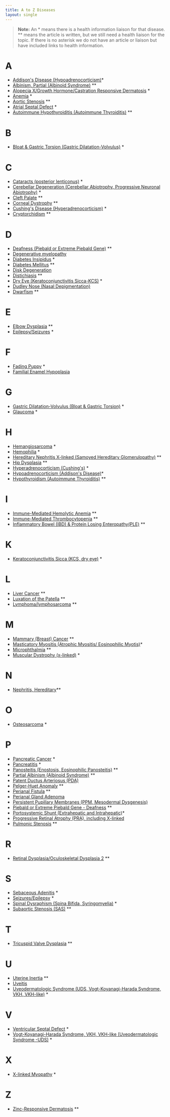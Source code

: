 ```yaml
---
title: A to Z Diseases
layout: single
---
```


> **Note:** An \* means there is a health information liaison for that disease.
> \*\* means the article is written, but we still need a health liaison
> for the topic. If there is no asterisk we do not have an article or liaison but have included links to health information.

# A

- [Addison's Disease (Hypoadrenocorticism)](/diseases/addison-s-disease)\*
- [Albinism, Partial (Albinoid Syndrome)](/diseases/partial-albinism) \*\*
- [Alopecia X/Growth Hormone/Castration Responsive Dermatosis](/diseases/alopecia-x) \*
- [Anemia](/diseases/anemia) \*
- [Aortic Stenosis](/diseases/subaortic-stenosis) \*\*
- [Atrial Septal Defect](/diseases/atrial-septal-defect-1) \*
- [Autoimmune Hypothyroiditis (Autoimmune Thyroiditis)](/diseases/hypothyroidism-autoimmune-hypothyroiditis) \*\*

# B

- [Bloat & Gastric Torsion (Gastric Dilatation-Volvulus)](/diseases/bloat) \*

# C

- [Cataracts (posterior lenticonus)](/diseases/cataracts-posterior-lenticonus) \*
- [Cerebellar Degeneration (Cerebellar Abiotrophy, Progressive Neuronal Abiotrophy)](/diseases/cerebellar-degeneration-cerebeller-abiotrophies) \*
- [Cleft Palate](/diseases/cleft-palate) \*\*
- [Corneal Dystrophy](/diseases/corneal-dystrophy) \*\*
- [Cushing's Disease (Hyperadrenocorticism)](/diseases/cushing-s-disease) \*
- [Cryptorchidism](/diseases/cryptorchidism) \*\*

# D

- [Deafness (Piebald or Extreme Piebald Gene)](/diseases/piebald-or-extreme-piebald-gene-2013-deafness) \*\*
- [Degenerative myelopathy](/diseases/degenerative-myelopathy)
- [Diabetes Insipidus](/diseases/diabetes-insipidus) \*
- [Diabetes Mellitus](/diseases/diabetes-mellitus) \*\*
- [Disk Degeneration](/diseases/disk-degeneration)
- [Distichiasis](/diseases/distichiasis) \*\*
- [Dry Eye (Keratoconjunctivitis Sicca-KCS)](/diseases/keratoconjunctivitis-sicca-kcs-or-dry-eye) \*
- [Dudley Nose (Nasal Depigmentation)](/diseases/dudley-nose)
- [Dwarfism](/diseases/retinal-dysplasia-folds/) \*\*

# E

- [Elbow Dysplasia](/diseases/elbow-dysplasia) \*\*
- [Epilepsy/Seizures](/diseases/seizures-epilepsy) \*

# F

- [Fading Puppy](/diseases/fading-puppy-syndrome) \*
- [Familial Enamel Hypoplasia](/diseases/familial-enamel-hypoplasia)

# G

- [Gastric Dilatation-Volvulus (Bloat & Gastric Torsion)](/diseases/bloat) \*
- [Glaucoma](/diseases/glaucoma) \*

# H

- [Hemangiosarcoma](/diseases/hemangiosarcoma) \*
- [Hemophilia](/diseases/hemophilia) \*
- [Hereditary Nephritis X-linked (Samoyed Hereditary Glomerulopathy)](/diseases/hereditary-nephritis) \*\*
- [Hip Dysplasia](/diseases/hip-dysplasia-hd) \*\*
- [Hyperadrenocorticism (Cushing's)](/diseases/cushing-s-disease) \*
- [Hypoadrenocorticism (Addison's Disease)](/diseases/addison-s-disease)\*
- [Hypothyroidism (Autoimmune Thyroiditis)](/diseases/hypothyroidism-autoimmune-hypothyroiditis) \*\*

# I

- [Immune-Mediated Hemolytic Anemia](/diseases/immune-mediated-hemolytic-anemia) \*\*
- [Immune-Mediated Thrombocytopenia](/diseases/immune-mediated-thrombocytopenia) \*\*
- [Inflammatory Bowel (IBD) & Protein Losing Enteropathy(PLE)](/diseases/inflammatory-bowel-ibd) \*\*

# K

- [Keratoconjunctivitis Sicca (KCS, dry eye)](/diseases/keratoconjunctivitis-sicca-kcs-or-dry-eye) \*

# L

- [Liver Cancer](/diseases/liver-cancer) \*\*
- [Luxation of the Patella](/diseases/luxating-patella) \*\*
- [Lymphoma/lymphosarcoma](/diseases/lymphosarcoma-lymphoma) \*\*

# M

- [Mammary (Breast) Cancer](/diseases/mammary-cancer-1) \*\*
- [Masticatory Myositis (Atrophic Myositis/ Eosinophilic Myotis)](/diseases/masticatory-myositis)\*
- [Microphthalmia](/diseases/microphthalmia) \*\*
- [Muscular Dystrophy (x-linked)](/diseases/x-linked-muscular-dystrophy) \*

# N

- [Nephritis, Hereditary](/diseases/hereditary-nephritis/)\*\*

# O

- [Osteosarcoma](/diseases/osteosarcoma) \*

# P

- [Pancreatic Cancer](/diseases/pancreatic-cancer) \*
- [Pancreatitis](/diseases/pancreatitis) \*
- [Panosteitis (Enostosis, Eosinophilic Panosteitis)](/diseases/panosteitis) \*\*
- [Partial Albinism (Albinoid Syndrome)](/diseases/partial-albinism) \*\*
- [Patent Ductus Arteriosus (PDA)](/diseases/patent-ductus-arteriosus)
- [Pelger-Huet Anomaly](/diseases/pelger-huet-anomaly) \*\*
- [Perianal Fistula](/diseases/perianal-fistulas-anal-furunculosis) \*\*
- [Perianal Gland Adenoma](/diseases/perianal-gland-adenoma)
- [Persistent Pupillary Membranes (PPM, Mesodermal Dysgenesis)](/diseases/persistent-pupillary-membranes)
- [Piebald or Extreme Piebald Gene - Deafness](/diseases/piebald-or-extreme-piebald-gene-2013-deafness) \*\*
- [Portosystemic Shunt (Extrahepatic and Intrahepatic)](/diseases/portosystemic-shunts-intrahepatic-and-extrahepatic-liver-shunts/)\*
- [Progressive Retinal Atrophy (PRA), including X-linked](/diseases/progressive-retinal-atrophy-x-linked)
- [Pulmonic Stenosis](/diseases/pulmonic-stenosis) \*\*

# R

- [Retinal Dysplasia/Oculoskeletal Dysplasia 2](/diseases/retinal-dysplasia-folds/) \*\*

# S

- [Sebaceous Adenitis](/diseases/sebaceous-adenitis-sa) \*
- [Seizures/Epilepsy](/diseases/seizures-epilepsy) \*
- [Spinal Dysraphism (Spina Bifida, Syringomyelia)](/diseases/spinal-dysraphism) \*
- [Subaortic Stenosis (SAS)](/diseases/subaortic-stenosis) \*\*

# T

- [Tricuspid Valve Dysplasia](/diseases/tricuspid-valve-dysplasia) \*\*

# U

- [Uterine Inertia](/diseases/uterine-inertia) \*\*
- [Uveitis](/diseases/uveitis)
- [Uveodermatologic Syndrome (UDS, Vogt-Koyanagi-Harada Syndrome, VKH, VKH-like)](/diseases/uveodermatologic-syndrome-uds) \*

# V

- [Ventricular Septal Defect](/diseases/ventricular-septal-defect) \*
- [Vogt-Koyanagi-Harada Syndrome, VKH, VKH-like (Uveodermatologic Syndrome -UDS)](/diseases/uveodermatologic-syndrome-uds) \*

# X

- [X-linked Myopathy](/diseases/x-linked-myopathy) \*

# Z

- [Zinc-Responsive Dermatosis](/diseases/zinc-responsive-dermatosis) \*\*
